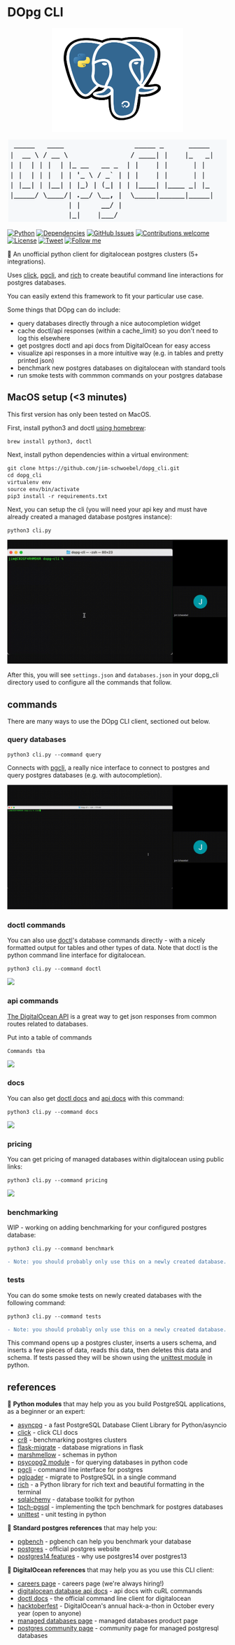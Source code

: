 # DOpg CLI
<p align="center"><img src="https://github.com/jim-schwoebel/dopg_cli/blob/main/assets/logo.png" alt="logo" width="300"></img></p>
<p align="center"><img src="https://github.com/jim-schwoebel/dopg_cli/blob/main/assets/logo_2.png" alt="logo" width="500"></img></p>

[![Python](https://img.shields.io/badge/python-v3.9+-blue.svg)]()
[![Dependencies](https://img.shields.io/badge/dependencies-up%20to%20date-brightgreen.svg)]()
[![GitHub Issues](https://img.shields.io/github/issues/anfederico/Clairvoyant.svg)](https://github.com/jim-schwoebel/dopg_cli/issues)
[![Contributions welcome](https://img.shields.io/badge/contributions-welcome-orange.svg)](https://github.com/jim-schwoebel/dopg_cli/issues)
[![License](https://img.shields.io/badge/license-Apache%202-blue)](https://www.apache.org/licenses/LICENSE-2.0.html)
[![Tweet](https://img.shields.io/twitter/url/http/shields.io.svg?style=social)](https://twitter.com/intent/tweet?text=Check%20out%20DOpg,%20an%20awesome%20new%20CLI%20framework%20for%20postgres%20on%20@DigitalOcean%20https://github.com/jim-schwoebel/dopg_cli&hashtags=digitalocean,postgres,doctl,do) 
[![Follow me](https://img.shields.io/github/followers/jim-schwoebel?style=social)]([https://jim-schwoebel](https://github.com/jim-schwoebel?tab=followers))
&nbsp;

🦈 An unofficial python client for digitalocean postgres clusters (5+ integrations).

Uses [click](https://click.palletsprojects.com/en/8.1.x/), [pgcli](https://github.com/dbcli/pgcli), and [rich](https://github.com/Textualize/rich) to create beautiful command line interactions for postgres databases. 

You can easily extend this framework to fit your particular use case.

Some things that DOpg can do include:
- query databases directly through a nice autocompletion widget 
- cache doctl/api responses (within a cache_limit) so you don't need to log this elsewhere
- get postgres doctl and api docs from DigitalOcean for easy access
- visualize api responses in a more intuitive way (e.g. in tables and pretty printed json)
- benchmark new postgres databases on digitalocean with standard tools
- run smoke tests with commmon commands on your postgres database

## MacOS setup (<3 minutes)
This first version has only been tested on MacOS.

First, install python3 and doctl [using homebrew](https://brew.sh/):
```
brew install python3, doctl
```
Next, install python dependencies within a virtual environment:
```
git clone https://github.com/jim-schwoebel/dopg_cli.git
cd dopg_cli
virtualenv env 
source env/bin/activate
pip3 install -r requirements.txt
```
Next, you can setup the cli (you will need your api key and must have already created a managed database postgres instance):
```
python3 cli.py
```

![](https://github.com/jim-schwoebel/dopg_cli/blob/main/assets/setup.gif)

After this, you will see ```settings.json``` and ```databases.json``` in your dopg_cli directory used to configure all the commands that follow. 

## commands 
There are many ways to use the DOpg CLI client, sectioned out below.

### query databases
```
python3 cli.py --command query
```

Connects with [pgcli](https://github.com/dbcli/pgcli), a really nice interface to connect to postgres and query postgres databases (e.g. with autocompletion).

![](https://github.com/jim-schwoebel/dopg_cli/blob/main/assets/query.gif)

### doctl commands
You can also use [doctl](https://github.com/digitalocean/doctl)'s database commands directly - with a nicely formatted output for tables and other types of data. Note that doctl is the python command line interface for digitalocean.
```
python3 cli.py --command doctl
```

![](https://github.com/jim-schwoebel/dopg_cli/blob/main/assets/doctl.gif)

### api commands
[The DigitalOcean API](https://docs.digitalocean.com/reference/api/api-reference/#tag/Databases) is a great way to get json responses from common routes related to databases.

Put into a table of commands
```
Commands tba
```

![](https://github.com/jim-schwoebel/dopg_cli/blob/main/assets/api.gif)

### docs
You can also get [doctl docs](https://github.com/digitalocean/doctl) and [api docs](https://docs.digitalocean.com/reference/api/api-reference/#tag/Databases) with this command:
```
python3 cli.py --command docs
```

![](https://github.com/jim-schwoebel/dopg_cli/blob/main/assets/docs.gif)

### pricing
You can get pricing of managed databases within digitalocean using public links:

```
python3 cli.py --command pricing
```

![](https://github.com/jim-schwoebel/dopg_cli/blob/main/assets/pricing.gif)

### benchmarking
WIP - working on adding benchmarking for your configured postgres database:

```
python3 cli.py --command benchmark
```
```diff
- Note: you should probably only use this on a newly created database.
```

### tests
You can do some smoke tests on newly created databases with the following command:

```
python3 cli.py --command tests
```
```diff
- Note: you should probably only use this on a newly created database.
```

This command opens up a postgres cluster, inserts a users schema, and inserts a few pieces of data, reads this data, then deletes this data and schema. If tests passed they will be shown using the [unittest module](https://docs.python.org/3/library/unittest.html) in python.

## references
🐍 **Python modules** that may help you as you build PostgreSQL applications, as a beginner or an expert:
* [asyncpg](https://github.com/MagicStack/asyncpg) - a fast PostgreSQL Database Client Library for Python/asyncio
* [click](https://click.palletsprojects.com/en/8.1.x/) - click CLI docs
* [cr8](https://github.com/mfussenegger/cr8) - benchmarking postgres clusters
* [flask-migrate](https://github.com/miguelgrinberg/Flask-Migrate) - database migrations in flask
* [marshmellow](https://marshmallow.readthedocs.io/en/stable/) - schemas in python
* [psycopg2 module](https://zetcode.com/python/psycopg2/) - for querying databases in python code
* [pgcli](https://www.pgcli.com/) - command line interface for postgres 
* [pgloader](https://github.com/dimitri/pgloader) - migrate to PostgreSQL in a single command
* [rich](https://github.com/Textualize/rich) - a Python library for rich text and beautiful formatting in the terminal
* [sqlalchemy](https://www.sqlalchemy.org/) - database toolkit for python
* [tpch-pgsql](https://github.com/Data-Science-Platform/tpch-pgsql) - implementing the tpch benchmark for postgres databases
* [unittest](https://docs.python.org/3/library/unittest.html) - unit testing in python

🐘 **Standard postgres references** that may help you:
* [pgbench](https://www.postgresql.org/docs/current/pgbench.html) - pgbench can help you benchmark your database
* [postgres](https://www.postgresql.org/) - official postgres website
* [postgres14 features](https://severalnines.com/blog/best-new-features-in-postgresql-14) - why use postgres14 over postgres13

🦈 **DigitalOcean references** that may help you as you use this CLI client:
* [careers page](https://www.digitalocean.com/careers?gh_src=bc47f6b61us) - careers page (we're always hiring!)
* [digitalocean database api docs](https://docs.digitalocean.com/reference/api/api-reference/#tag/Databases) - api docs with cuRL commands
* [doctl docs](https://github.com/digitalocean/doctl) - the official command line client for digitalocean
* [hacktoberfest](https://hacktoberfest.com/) - DigitalOcean's annual hack-a-thon in October every year (open to anyone)
* [managed databases page](https://www.digitalocean.com/products/managed-databases) - managed databases product page
* [postgres community page](https://www.digitalocean.com/community/tags/digitalocean-managed-postgresql-database) - community page for managed postgresql databases
